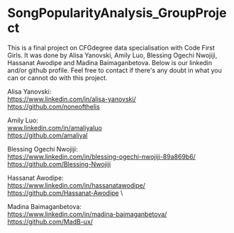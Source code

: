# SongPopularityAnalysis_GroupProject

This is a final project on CFGdegree data specialisation with Code First Girls. It was done by Alisa Yanovski, Amily Luo, Blessing Ogechi Nwojiji, Hassanat Awodipe and Madina Baimaganbetova. Below is our linkedin and/or github profile. Feel free to contact if there's any doubt in what you can or cannot do with this project.

Alisa Yanovski: \
https://www.linkedin.com/in/alisa-yanovski/ \
https://github.com/noneofthelis 

Amily Luo:\
www.linkedin.com/in/amaliyaluo \
https://github.com/amaliyal 

Blessing Ogechi Nwojiji: \
https://www.linkedin.com/in/blessing-ogechi-nwojiji-89a869b6/ \
https://github.com/Blessing-Nwojiji 

Hassanat Awodipe: \
https://www.linkedin.com/in/hassanatawodipe/ \
https://github.com/Hassanat-Awodipe \

Madina Baimaganbetova: \
https://www.linkedin.com/in/madina-baimaganbetova/  \
https://github.com/MadB-ux/ 
